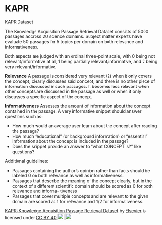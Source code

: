 # KAPR
KAPR Dataset

The Knowledge Acquisition Passage Retrieval Dataset consists of 5000 passages accross 20 science domains.
Subject matter experts have evaluate 50 passages for 5 topics per domain on both relevance and informativeness.

Both aspects are judged with an ordinal three-point scale, with 0 being not relevant/informative at all, 1 being partially relevant/informative, and 2 being very relevant/informative. 

**Relevance**
A passage is considered very relevant (2) when it only covers the concept, clearly discusses said concept, and there is no other piece of information discussed in such passages. It becomes less relevant when other concepts are discussed in the passage as well or when it only discusses a specific aspect of the concept.

**Informativeness** 
Assesses the amount of information about the concept contained in the passage. A very informative snippet should answer questions such as:
- How much would an average user learn about the concept after reading the passage?
- How much “educational” (or background information) or “essential” information about the concept is included in the passage?
- Does the snippet provide an answer to “what CONCEPT is?” like questions?


Additional guidelines:
- Passages containing the author’s opinion rather than facts should be labeled 0 on both relevance as well as informativeness.
- Passages that describe the meaning of the concept clearly, but in the context of a different scientific domain should be scored as 0 for both relevance and informa- tiveness
- Passages that cover multiple concepts and are relevant to the given domain are scored as 1 for relevance and 1/2 for informativeness.


<p xmlns:cc="http://creativecommons.org/ns#" xmlns:dct="http://purl.org/dc/terms/"><a property="dct:title" rel="cc:attributionURL" href="https://github.com/acapari/KAPR.git">KAPR: Knowledge Acquisition Passage Retrieval Dataset</a> by <a rel="cc:attributionURL dct:creator" property="cc:attributionName" href="https://www.elsevier.com">Elsevier</a> is licensed under <a href="https://creativecommons.org/licenses/by/4.0/?ref=chooser-v1" target="_blank" rel="license noopener noreferrer" style="display:inline-block;">CC BY 4.0<img style="height:22px!important;margin-left:3px;vertical-align:text-bottom;" src="https://mirrors.creativecommons.org/presskit/icons/cc.svg?ref=chooser-v1" alt=""><img style="height:22px!important;margin-left:3px;vertical-align:text-bottom;" src="https://mirrors.creativecommons.org/presskit/icons/by.svg?ref=chooser-v1" alt=""></a></p>
